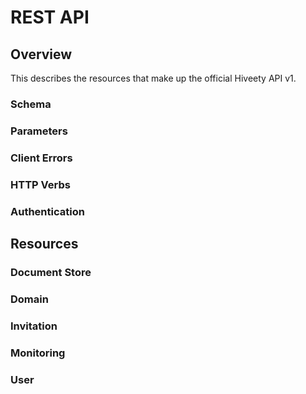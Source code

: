 # REST API

## Overview

This describes the resources that make up the official Hiveety API v1.

### Schema

### Parameters

### Client Errors

### HTTP Verbs

### Authentication

## Resources

### Document Store

### Domain

### Invitation

### Monitoring

### User

